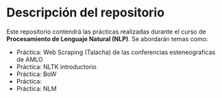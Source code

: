 # Descripción del repositorio

Este repositorio contendrá las prácticas realizadas durante el curso de **Procesamiento de Lenguaje Natural (NLP)**.  Se abordarán temas como: 

- Práctica: Web Scraping (Talacha) de las conferencias esteneograficas de AMLO  
- Práctica: NLTK introductorio
- Práctica: BoW
- Práctica:
- Práctica: NLM 

  



